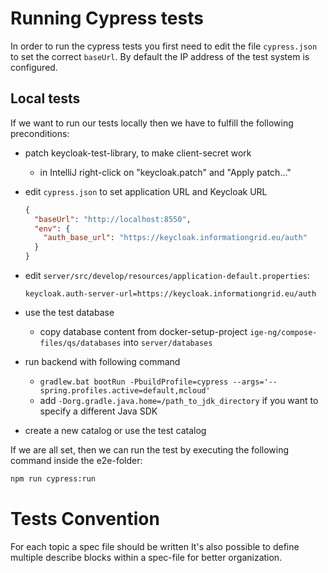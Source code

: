 # Running Cypress tests

In order to run the cypress tests you first need to edit the file `cypress.json`
to set the correct `baseUrl`. By default the IP address of the test system is configured.

## Local tests

If we want to run our tests locally then we have to fulfill the following preconditions:

* patch keycloak-test-library, to make client-secret work
  
  * in IntelliJ right-click on "keycloak.patch" and "Apply patch..."
* edit `cypress.json` to set application URL and Keycloak URL
  ```json
  {
    "baseUrl": "http://localhost:8550",
    "env": {
      "auth_base_url": "https://keycloak.informationgrid.eu/auth"
    }
  }
  ```
* edit `server/src/develop/resources/application-default.properties`:
  ```properties
  keycloak.auth-server-url=https://keycloak.informationgrid.eu/auth
  ```
* use the test database
  
  * copy database content from docker-setup-project `ige-ng/compose-files/qs/databases` into `server/databases`
* run backend with following command
  
  * ```gradlew.bat bootRun -PbuildProfile=cypress --args='--spring.profiles.active=default,mcloud'```
  * add ```-Dorg.gradle.java.home=/path_to_jdk_directory``` if you want to specify a different Java SDK
* create a new catalog or use the test catalog

If we are all set, then we can run the test by executing the following command inside the e2e-folder:

```bash
npm run cypress:run
```

# Tests Convention

For each topic a spec file should be written It's also possible to define multiple
describe blocks within a spec-file for better organization.

# 

